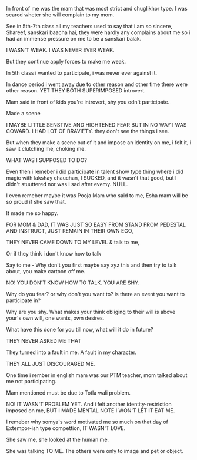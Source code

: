 
In front of me was the mam that was most strict and chuglikhor type. I was scared wheter she will complain to my mom.

See in 5th-7th class all my teachers used to say that i am so sincere, Shareef, sanskari baacha hai, they were hardly any complains about me so i had an immense pressure on me to be a sanskari balak. 

I WASN'T WEAK. I WAS NEVER EVER WEAK.

But they continue apply forces to make me weak.

In 5th class i wanted to participate, i was never ever against it.

In dance period i went away due to other reason and other time there were other reason. YET THEY BOTH SUPERIMPOSED introvert.

Mam said in front of kids you're introvert, shy you odn't participate.

Made a scene

I MAYBE LITTLE SENSTIVE AND HIGHTENED FEAR BUT IN NO WAY I WAS COWARD. I HAD LOT OF BRAVIETY. they don't see the things i see.

But when they make a scene out of it and impose an identity on me, i felt it, i saw it clutching me, choking me.

WHAT WAS I SUPPOSED TO DO?

Even then i remeber i did participate in talent show type thing where i did magic with lakshay chauchan, I SUCKED, and it wasn't that good, but I didn't stuuttered nor was i sad after evemy. NULL.

I even remeber maybe it was Pooja Mam who said to me, Esha mam will be so proud if she saw that.

It made me so happy.

FOR MOM & DAD, IT WAS JUST SO EASY FROM STAND FROM PEDESTAL AND INSTRUCT, JUST REMAIN IN THEIR OWN EGO,

THEY NEVER CAME DOWN TO MY LEVEL & talk to me,

Or if they think i don't know how to talk

Say to me - Why don't you first maybe say xyz this and then try to talk about, you make cartoon off me.

NO! YOU DON'T KNOW HOW TO TALK. YOU ARE SHY.

Why do you fear? or why don't you want to? is there an event you want to participate in?

Why are you shy. What makes your think obliging to their will is above your's own will, one wants, own desires.

What have this done for you till now, what will it do in future?

THEY NEVER ASKED ME THAT

They turned into a fault in me. A fault in my character.

THEY ALL JUST DISCOURAGED ME.

One time i rember in english mam was our PTM teacher, mom talked about me not participating.

Mam mentioned must be due to Totla wali problem.

NO! IT WASN'T PROBLEM YET. And i felt another identity-restriction imposed on me, BUT I MADE MENTAL NOTE I WON'T LET IT EAT ME.

I remeber why somya's word motivated me so much on that day of Extempor-ish type compettion, IT WASN'T LOVE.

She saw me, she looked at the human me.

She was talking TO ME. The others were only to image and pet or object.

